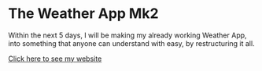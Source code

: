 # The Weather App Mk2

Within the next 5 days, I will be making my already working Weather App, into something that anyone can understand with easy, by restructuring it all. 

[Click here to see my website](https://ecstatic-bardeen-9f3e79.netlify.app/)

